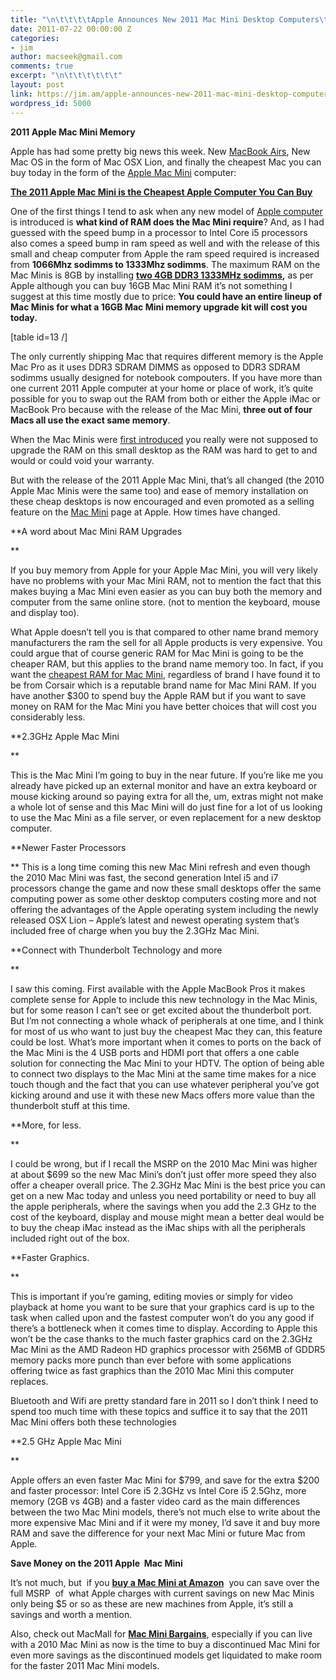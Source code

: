 ```yaml
---
title: "\n\t\t\t\tApple Announces New 2011 Mac Mini Desktop Computers\t\t"
date: 2011-07-22 00:00:00 Z
categories:
- jim
author: macseek@gmail.com
comments: true
excerpt: "\n\t\t\t\t\t\t"
layout: post
link: https://jim.am/apple-announces-new-2011-mac-mini-desktop-computers/
wordpress_id: 5000
---
```


**2011 Apple Mac Mini Memory**




Apple has had some pretty big news this week. New [MacBook Airs](http://www.amazon.com/gp/redirect.html?ie=UTF8&location=http%3A%2F%2Fwww.amazon.com%2Fs%3Fie%3DUTF8%26x%3D0%26ref_%3Dnb_sb_noss%26y%3D0%26field-keywords%3DMacBook%2520air%26url%3Dsearch-alias%253Daps%23&tag=ramseeker-20&linkCode=ur2&camp=1789&creative=390957), New Mac OS in the form of Mac OSX Lion, and finally the cheapest Mac you can buy today in the form of the [Apple Mac Mini](http://www.amazon.com/gp/redirect.html?ie=UTF8&location=http%3A%2F%2Fwww.amazon.com%2Fs%3Fie%3DUTF8%26x%3D0%26ref_%3Dnb_sb_noss%26y%3D0%26field-keywords%3Dmac%2520mini%26url%3Dsearch-alias%253Daps%23&tag=ramseeker-20&linkCode=ur2&camp=1789&creative=390957) computer:




**[The 2011 Apple Mac Mini is the Cheapest Apple Computer You Can Buy](http://www.amazon.com/gp/product/B004YLCLM6/ref=as_li_ss_tl?ie=UTF8&tag=ramseeker-20&linkCode=as2&camp=217145&creative=399373&creativeASIN=B004YLCLM6)**




One of the first things I tend to ask when any new model of [Apple computer](http://www.apple.com) is introduced is **what kind of RAM does the Mac Mini require**? And, as I had guessed with the speed bump in a processor to Intel Core i5 processors also comes a speed bump in ram speed as well and with the release of this small and cheap computer from Apple the ram speed required is increased from **1066Mhz sodimms to 1333Mhz sodimms**. The maximum RAM on the Mac Minis is 8GB by installing **[two 4GB DDR3 1333MHz sodimms](http://www.tkqlhce.com/click-1548159-10273954?url=http%3A%2F%2Fwww.crucial.com%2Fstore%2Faffiliateredirect.asp%3Fimodule%3DCT2KIT51264BC1339%26aid%3D10273954%26cid%3D777292%26subid%3D890%26PRS%3Duscj&cjsku=CT2KIT51264BC1339),** as per Apple although you can buy 16GB Mac Mini RAM it’s not something I suggest at this time mostly due to price: **You could have an entire lineup of Mac Minis for what a 16GB Mac Mini memory upgrade kit will cost you today.**




[table id=13 /]




The only currently shipping Mac that requires different memory is the Apple Mac Pro as it uses DDR3 SDRAM DIMMS as opposed to DDR3 SDRAM sodimms usually designed for notebook compouters. If you have more than one current 2011 Apple computer at your home or place of work, it’s quite possible for you to swap out the RAM from both or either the Apple iMac or MacBook Pro because with the release of the Mac Mini, **three out of four Macs all use the exact same memory**.




When the Mac Minis were [first introduced](http://www.everymac.com/systems/apple/mac_mini/index-macmini.html) you really were not supposed to upgrade the RAM on this small desktop as the RAM was hard to get to and would or could void your warranty.




But with the release of the 2011 Apple Mac Mini, that’s all changed (the 2010 Apple Mac Minis were the same too) and ease of memory installation on these cheap desktops is now encouraged and even promoted as a selling feature on the [Mac Mini](http://www.apple.com/macmini/) page at Apple. How times have changed.




**A word about Mac Mini RAM Upgrades




**




If you buy memory from Apple for your Apple Mac Mini, you will very likely have no problems with your Mac Mini RAM, not to mention the fact that this makes buying a Mac Mini even easier as you can buy both the memory and computer from the same online store. (not to mention the keyboard, mouse and display too).




What Apple doesn’t tell you is that compared to other name brand memory manufacturers the ram the sell for all Apple products is very expensive. You could argue that of course generic RAM for Mac Mini is going to be the cheaper RAM, but this applies to the brand name memory too. In fact, if you want the [cheapest RAM for Mac Mini](http://www.jim.am), regardless of brand I have found it to be from Corsair which is a reputable brand name for Mac Mini RAM. If you have another $300 to spend buy the Apple RAM but if you want to save money on RAM for the Mac Mini you have better choices that will cost you considerably less.




**2.3GHz Apple Mac Mini




**




This is the Mac Mini I’m going to buy in the near future. If you’re like me you already have picked up an external monitor and have an extra keyboard or mouse kicking around so paying extra for all the, um, extras might not make a whole lot of sense and this Mac Mini will do just fine for a lot of us looking to use the Mac Mini as a file server, or even replacement for a new desktop computer.




**Newer Faster Processors




** This is a long time coming this new Mac Mini refresh and even though the 2010 Mac Mini was fast, the second generation Intel i5 and i7 processors change the game and now these small desktops offer the same computing power as some other desktop computers costing more and not offering the advantages of the Apple operating system including the newly released OSX Lion – Apple’s latest and newest operating system that’s included free of charge when you buy the 2.3GHz Mac Mini.




**Connect with Thunderbolt Technology and more




**




I saw this coming. First available with the Apple MacBook Pros it makes complete sense for Apple to include this new technology in the Mac Minis, but for some reason I can’t see or get excited about the thunderbolt port. But I’m not connecting a whole whack of peripherals at one time, and I think for most of us who want to just buy the cheapest Mac they can, this feature could be lost. What’s more important when it comes to ports on the back of the Mac Mini is the 4 USB ports and HDMI port that offers a one cable solution for connecting the Mac Mini to your HDTV. The option of being able to connect two displays to the Mac Mini at the same time makes for a nice touch though and the fact that you can use whatever peripheral you’ve got kicking around and use it with these new Macs offers more value than the thunderbolt stuff at this time.




**More, for less.




**




I could be wrong, but if I recall the MSRP on the 2010 Mac Mini was higher at about $699 so the new Mac Mini’s don’t just offer more speed they also offer a cheaper overall price. The 2.3GHz Mac Mini is the best price you can get on a new Mac today and unless you need portability or need to buy all the apple peripherals, where the savings when you add the 2.3 GHz to the cost of the keyboard, display and mouse might mean a better deal would be to buy the cheap iMac instead as the iMac ships with all the peripherals included right out of the box.




**Faster Graphics.




**




This is important if you’re gaming, editing movies or simply for video playback at home you want to be sure that your graphics card is up to the task when called upon and the fastest computer won’t do you any good if there’s a bottleneck when it comes time to display. According to Apple this won’t be the case thanks to the much faster graphics card on the 2.3GHz Mac Mini as the AMD Radeon HD graphics processor with 256MB of GDDR5 memory packs more punch than ever before with some applications offering twice as fast graphics than the 2010 Mac Mini this computer replaces.




Bluetooth and Wifi are pretty standard fare in 2011 so I don’t think I need to spend too much time with these topics and suffice it to say that the 2011 Mac Mini offers both these technologies




**2.5 GHz Apple Mac Mini




**




Apple offers an even faster Mac Mini for $799, and save for the extra $200 and faster processor: Intel Core i5 2.3GHz vs Intel Core i5 2.5Ghz, more memory (2GB vs 4GB) and a faster video card as the main differences between the two Mac Mini models, there’s not much else to write about the more expensive Mac Mini and if it were my money, I’d save it and buy more RAM and save the difference for your next Mac Mini or future Mac from Apple.




**Save Money on the 2011 Apple  Mac Mini**




It’s not much, but  if you **[buy a Mac Mini at Amazon](http://www.amazon.com/gp/redirect.html?ie=UTF8&location=http%3A%2F%2Fwww.amazon.com%2Fs%3Fie%3DUTF8%26x%3D0%26ref_%3Dnb_sb_noss%26y%3D0%26field-keywords%3Dmac%2520mini%26url%3Dsearch-alias%253Daps%23&tag=ramseeker-20&linkCode=ur2&camp=1789&creative=390957)**  you can save over the full MSRP  of  what Apple charges with current savings on new Mac Minis only being $5 or so as these are new machines from Apple, it’s still a savings and worth a mention.




Also, check out MacMall for **[Mac Mini Bargains](http://www.anrdoezrs.net/click-1548159-10847025)**, especially if you can live with a 2010 Mac Mini as now is the time to buy a discontinued Mac Mini for even more savings as the discontinued models get liquidated to make room for the faster 2011 Mac Mini models.




 




 




 


		
